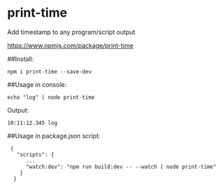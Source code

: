 # print-time
Add timestamp to any program/script output

https://www.npmjs.com/package/print-time

##Install: 

    npm i print-time --save-dev
    
##Usage in console:

    echo "log" | node print-time
 Output:

    10:11:12.345 log
    
##Usage in package.json script:

     {
       "scripts": {
          ...
          "watch:dev": "npm run build:dev -- --watch | node print-time"
        }
      }



